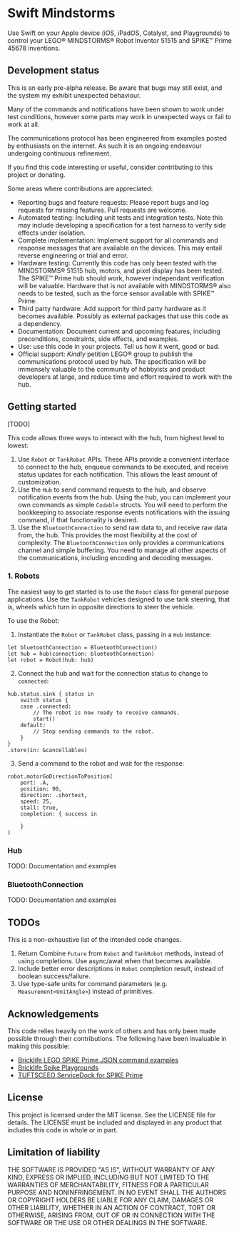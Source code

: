 # Swift Mindstorms

Use Swift on your Apple device (iOS, iPadOS, Catalyst, and Playgrounds) to control your LEGO® MINDSTORMS® Robot Inventor 51515 and SPIKE™ Prime 45678 inventions.

## Development status

This is an early pre-alpha release. Be aware that bugs may still exist, and the system my exhibit unexpected behaviour. 

Many of the commands and notifications have been shown to work under test conditions, however some parts may work in unexpected ways or fail to work at all. 

The communications protocol has been engineered from examples posted by enthusiasts on the internet. As such it is an ongoing endeavour undergoing continuous refinement. 

If you find this code interesting or useful, consider contributing to this project or donating.

Some areas where contributions are appreciated:

- Reporting bugs and feature requests: Please report bugs and log requests for missing features. Pull requests are welcome.
- Automated testing: Including unit tests and integration tests. Note this may include developing a specification for a test harness to verify side effects under isolation.
- Complete implementation: Implement support for all commands and response messages that are available on the devices. This may entail reverse engineering or trial and error.
- Hardware testing: Currently this code has only been tested with the MINDSTORMS® 51515 hub, motors, and pixel display has been tested. The SPIKE™ Prime hub should work, however independant verification will be valuable. Hardware that is not available with MINDSTORMS® also needs to be tested, such as the force sensor available with SPIKE™ Prime.
- Third party hardware: Add support for third party hardware as it becomes available. Possibly as external packages that use this code as a dependency.
- Documentation: Document current and upcoming features, including preconditions, constraints, side effects, and examples.
- Use: use this code in your projects. Tell us how it went, good or bad.
- Official support: *Kindly* petition LEGO® group to publish the communications protocol used by hub. The specification will be immensely valuable to the community of hobbyists and product developers at large, and reduce time and effort required to work with the hub.

## Getting started

[TODO]

This code allows three ways to interact with the hub, from highest level to lowest: 

1. Use `Robot` or `TankRobot` APIs. These APIs provide a convenient interface to connect to the hub, enqueue commands to be executed, and receive status updates for each notification. This allows the least amount of customization.  
2. Use the `Hub` to send command requests to the hub, and observe notification events from the hub. Using the hub, you can implement your own commands as simple `Codable` structs. You will need to perform the bookkeeping to associate response events notifications with the issuing command, if that functionality is desired. 
3. Use the `BluetoothConnection` to send raw data to, and receive raw data from, the hub. This provides the most flexibility at the cost of complexity. The `BluetoothConnection` only provides a communications channel and simple buffering. You need to manage all other aspects of the communications, including encoding and decoding messages.

### 1. Robots

The easiest way to get started is to use the `Robot` class for general purpose applications. Use the `TankRobot` vehicles designed to use tank steering, that is, wheels which turn in opposite directions to steer the vehicle.

To use the Robot:

1. Instantiate the `Robot` or `TankRobot` class, passing in a `Hub` instance:
```
let bluetoothConnection = BluetoothConnection()
let hub = hub(connection: bluetoothConnection)
let robot = Robot(hub: hub)
```

2. Connect the hub and wait for the connection status to change to `connected`:
```
hub.status.sink { status in 
    switch status {
    case .connected:
        // The robot is now ready to receive commands.
        start()
    default:
        // Stop sending commands to the robot.
    }
}
.store(in: &cancellables)
```

3. Send a command to the robot and wait for the response:
```
robot.motorGoDirectionToPosition(
    port: .A,
    position: 90,
    direction: .shortest,
    speed: 25,
    stall: true,
    completion: { success in 
    
    }
)
```

### Hub

TODO: Documentation and examples

### BluetoothConnection

TODO: Documentation and examples

## TODOs

This is a non-exhaustive list of the intended code changes.

1. Return Combine `Future` from `Robot` and `TankRobot` methods, instead of using completions. Use async/awat when that becomes available.
2. Include better error descriptions in `Robot` completion result, instead of boolean success/failure.
3. Use type-safe units for command parameters (e.g. `Measurement<UnitAngle>`) instead of primitives.

## Acknowledgements

This code relies heavily on the work of others and has only been made possible through their contributions. The following have been invaluable in making this possible:

- [Bricklife LEGO SPIKE Prime JSON command examples](https://gist.github.com/bricklife/13c7fe07c3145dd94f4f23d20ccf5a79)
- [Bricklife Spike Playgrounds](https://github.com/bricklife/SpikePlaygrounds-Swift/tree/d0944002f0fb07b26b3c90602ab63c87dbea32da)
- [TUFTSCEEO ServiceDock for SPIKE Prime](https://github.com/tuftsceeo/SPIKE-Web-Interface/blob/03c42dc1fb954ffb52141fd92575b3c296b122a6/docs/modules/SPIKE/spike/ujsonrpc.js)

###

## License

This project is licensed under the MIT license. See the LICENSE file for details. The LICENSE must be included and displayed in any product that includes this code in whole or in part.

## Limitation of liability

THE SOFTWARE IS PROVIDED "AS IS", WITHOUT WARRANTY OF ANY KIND, EXPRESS OR
IMPLIED, INCLUDING BUT NOT LIMITED TO THE WARRANTIES OF MERCHANTABILITY,
FITNESS FOR A PARTICULAR PURPOSE AND NONINFRINGEMENT. IN NO EVENT SHALL THE
AUTHORS OR COPYRIGHT HOLDERS BE LIABLE FOR ANY CLAIM, DAMAGES OR OTHER
LIABILITY, WHETHER IN AN ACTION OF CONTRACT, TORT OR OTHERWISE, ARISING FROM,
OUT OF OR IN CONNECTION WITH THE SOFTWARE OR THE USE OR OTHER DEALINGS IN THE
SOFTWARE.
